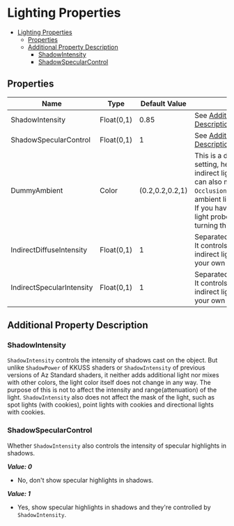 # Lighting Properties

- [Lighting Properties](#lighting-properties)
  - [Properties](#properties)
  - [Additional Property Description](#additional-property-description)
    - [ShadowIntensity](#shadowintensity)
    - [ShadowSpecularControl](#shadowspecularcontrol)

## Properties
| Name                      | Type       | Default Value   | Description                                                                                                                                                                                                                                                                                                                                |
| ------------------------- | ---------- | --------------- | ------------------------------------------------------------------------------------------------------------------------------------------------------------------------------------------------------------------------------------------------------------------------------------------------------------------------------------------ |
| ShadowIntensity           | Float(0,1) | 0.85            | See [Additional Property Description/ShadowIntensity](#shadowintensity).                                                                                                                                                                                                                                                                   |
| ShadowSpecularControl     | Float(0,1) | 1               | See [Additional Property Description/ShadowSpecularControl](#shadowspecularcontrol).                                                                                                                                                                                                                                                       |
| DummyAmbient              | Color      | (0.2,0.2,0.2,1) | This is a dummy ambient light setting, helping users obtain fake indirect lighting (diffuse term). And it can also make `OcclusionMap`, `OcclusionMapDetail(2)` work. ***rgb***: ambient light color, ***alpha***: not used. If you have ambient light setting or light probes in the scene, consider turning this off by setting (0,0,0). |
| IndirectDiffuseIntensity  | Float(0,1) | 1               | Separated from `Occlusion` of KKUSS. It controls the diffuse term of real indirect lighting. You should setup your own indirect lights for it to work.                                                                                                                                                                                     |
| IndirectSpecularIntensity | Float(0,1) | 1               | Separated from `Occlusion` of KKUSS. It controls the specular term of real indirect lighting. You should setup your own indirect lights for it to work.                                                                                                                                                                                    |

## Additional Property Description

### ShadowIntensity
`ShadowIntensity` controls the intensity of shadows cast on the object. But unlike `ShadowPower` of KKUSS shaders or `ShadowIntensity` of previous versions of Az Standard shaders, it neither adds additional light nor mixes with other colors, the light color itself does not change in any way. The purpose of this is not to affect the intensity and range(attenuation) of the light. `ShadowIntensity` also does not affect the mask of the light, such as spot lights (with cookies), point lights with cookies and directional lights with cookies.

### ShadowSpecularControl
Whether `ShadowIntensity` also controls the intensity of specular highlights in shadows.

***Value: 0***
- No, don't show specular highlights in shadows.

***Value: 1***
- Yes, show specular highlights in shadows and they're controlled by `ShadowIntensity`.